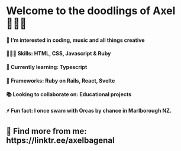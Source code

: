 <h1> Welcome to the doodlings of Axel 👨🏻‍💻 </h1>

#### 👀 I’m interested in coding, music and all things creative
#### 👨🏻‍💻 Skills: HTML, CSS, Javascript & Ruby
#### 📑 Currently learning: Typescript
#### 🧮 Frameworks: **Ruby on Rails, React, Svelte**
#### 📚 Looking to collaborate on: Educational projects
#### ⚡ Fun fact: I once swam with Orcas by chance in Marlborough NZ.

<h2>🔗 Find more from me: https://linktr.ee/axelbagenal</h2>


<!---
axelb152/axelb152 is a ✨ special ✨ repository because its `README.md` (this file) appears on your GitHub profile.
You can click the Preview link to take a look at your changes.
--->
